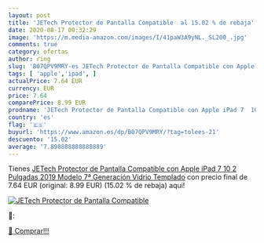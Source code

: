 ```yaml
---
layout: post
title: 'JETech Protector de Pantalla Compatible  al 15.02 % de rebaja'
date: 2020-08-17 00:32:29
image: 'https://m.media-amazon.com/images/I/41paW3A9yNL._SL200_.jpg'
comments: true
category: ofertas
author: ring
slug: 'B07QPV9MRY-es JETech Protector de Pantalla Compatible con Apple iPad 7...'
tags: [ 'apple','ipad', ]
actualPrice: 7.64 EUR
currency: EUR
price: 7.64
comparePrice: 8.99 EUR
prodname: 'JETech Protector de Pantalla Compatible con Apple iPad 7  10 2 Pulgadas  2019 Modelo  7ª Generación   Vidrio Templado'
country: 'es'
flag: '🇪🇸'
buyurl: 'https://www.amazon.es/dp/B07QPV9MRY/?tag=tolees-21'
descuento: '15.02'
average: '7.898888888888889'
---
```


Tienes [JETech Protector de Pantalla Compatible con Apple iPad 7  10 2 Pulgadas  2019 Modelo  7ª Generación   Vidrio Templado](https://www.amazon.es/dp/B07QPV9MRY/?tag=tolees-21) con precio final de  7.64 EUR (original: 8.99 EUR) (15.02 %  de rebaja) aqui!

[![JETech Protector de Pantalla Compatible ](https://m.media-amazon.com/images/I/41paW3A9yNL._SL200_.jpg)](https://www.amazon.es/dp/B07QPV9MRY/?tag=tolees-21)

🔎:


[🛒 Comprar!!!](https://www.amazon.es/dp/B07QPV9MRY/?tag=tolees-21)

